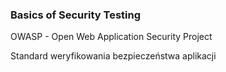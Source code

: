 ### Basics of Security Testing

OWASP - Open Web Application Security Project

Standard weryfikowania bezpieczeństwa aplikacji
